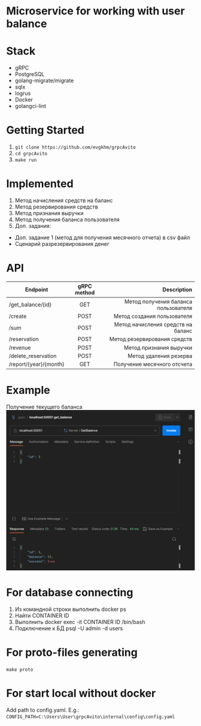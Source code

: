 # Microservice for working with user balance

# Stack
+ gRPC
+ PostgreSQL
+ golang-migrate/migrate
+ sqlx
+ logrus
+ Docker
+ golangci-lint

# Getting Started
1. `git clone https://github.com/evgkhm/grpcAvito`
2. `cd grpcAvito`
3. `make run`

# Implemented
1. Метод начисления средств на баланс
2. Метод резервирования средств
3. Метод признания выручки
4. Метод получения баланса пользователя
5. Доп. задания:
 - Доп. задание 1 (метод для получения месячного отчета) в csv файл
 - Сценарий разрезервирования денег

# API
| Endpoint               | gRPC method |                          Description |
|------------------------|:-----------:|-------------------------------------:|
| /get_balance/{id}      |     GET     | Метод получения баланса пользователя |
| /create                |    POST     |          Метод создания пользователя |
| /sum                   |    POST     |   Метод начисления средств на баланс |
| /reservation           |    POST     |         Метод резервирования средств |
| /revenue               |    POST     |              Метод признания выручки |
| /delete_reservation    |    POST     |               Метод удаления резерва |
| /report/{year}/{month} |     GET     |          Получение месячного отсчета |

# Example
Получение текущего баланса
![img.png](img.png)

# For database connecting
1. Из командной строки выполнить docker ps
2. Найти CONTAINER ID
3. Выполнить docker exec -it CONTAINER ID /bin/bash
4. Подключение к БД psql -U admin -d users

# For proto-files generating
`make proto`

# For start local without docker
Add path to config.yaml. E.g.:
`CONFIG_PATH=C:\Users\User\grpcAvito\internal\config\config.yaml`